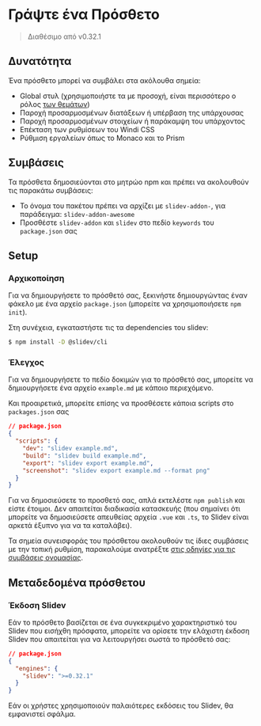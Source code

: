 # Γράψτε ένα Πρόσθετο

> Διαθέσιμο από v0.32.1

## Δυνατότητα

Ένα πρόσθετο μπορεί να συμβάλει στα ακόλουθα σημεία:

- Global στυλ (χρησιμοποιήστε τα με προσοχή, είναι περισσότερο ο ρόλος [των θεμάτων](/themes/use))
- Παροχή προσαρμοσμένων διατάξεων ή υπέρβαση της υπάρχουσας
- Παροχή προσαρμοσμένων στοιχείων ή παράκαμψη του υπάρχοντος
- Επέκταση των ρυθμίσεων του Windi CSS
- Ρύθμιση εργαλείων όπως το Monaco και το Prism

## Συμβάσεις

Τα πρόσθετα δημοσιεύονται στο μητρώο npm και πρέπει να ακολουθούν τις παρακάτω συμβάσεις:

- Το όνομα του πακέτου πρέπει να αρχίζει με `slidev-addon-`, για παράδειγμα: `slidev-addon-awesome`
- Προσθέστε `slidev-addon` και `slidev` στο πεδίο `keywords` του `package.json` σας

## Setup

### Αρχικοποίηση

Για να δημιουργήσετε το πρόσθετό σας, ξεκινήστε δημιουργώντας έναν φάκελο με ένα αρχείο `package.json` (μπορείτε να χρησιμοποιήσετε `npm init`).

Στη συνέχεια, εγκαταστήστε τις τα dependencies του slidev:

```bash
$ npm install -D @slidev/cli
```

### Έλεγχος

Για να δημιουργήσετε το πεδίο δοκιμών για το πρόσθετό σας, μπορείτε να δημιουργήσετε ένα αρχείο `example.md` με κάποιο περιεχόμενο.

Και προαιρετικά, μπορείτε επίσης να προσθέσετε κάποια scripts στο `packages.json` σας

```json
// package.json
{
  "scripts": {
    "dev": "slidev example.md",
    "build": "slidev build example.md",
    "export": "slidev export example.md",
    "screenshot": "slidev export example.md --format png"
  }
}
```

Για να δημοσιεύσετε το προσθετό σας, απλά εκτελέστε `npm publish` και είστε έτοιμοι. Δεν απαιτείται διαδικασία κατασκευής (που σημαίνει ότι μπορείτε να δημοσιεύσετε απευθείας αρχεία `.vue` και `.ts`, το Slidev είναι αρκετά έξυπνο για να τα καταλάβει).

Τα σημεία συνεισφοράς του πρόσθετου ακολουθούν τις ίδιες συμβάσεις με την τοπική ρυθμίση, παρακαλούμε ανατρέξτε [στις οδηγίες για τις συμβάσεις ονομασίας](/custom/). 

## Μεταδεδομένα πρόσθετου

### Έκδοση Slidev

Εάν το πρόσθετο βασίζεται σε ένα συγκεκριμένο χαρακτηριστικό του Slidev που εισήχθη πρόσφατα, μπορείτε να ορίσετε την ελάχιστη έκδοση Slidev που απαιτείται για να λειτουργήσει σωστά το πρόσθετό σας:

```json
// package.json
{
  "engines": {
    "slidev": ">=0.32.1"
  }
}
```

Εάν οι χρήστες χρησιμοποιούν παλαιότερες εκδόσεις του Slidev, θα εμφανιστεί σφάλμα.
